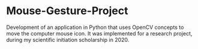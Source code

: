 # Mouse-Gesture-Project
Development of an application in Python that uses OpenCV concepts to move the computer mouse icon. It was implemented for a research project, during my scientific initiation scholarship in 2020.
